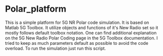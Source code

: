 # Polar_platform
 
This is a simple platform for 5G NR Polar code simulation.
It is based on Matlab 5G Toolbox. It utilize objects and functions of it's New Radio set so it mostly follows default toolbox notation. One can find additional explanation on the 5G New Radio Polar Coding page in the 5G Toolbox documentation. I tried to keep as much parameters default as possible to avoid the code overload. To run the simulation just run this script.
